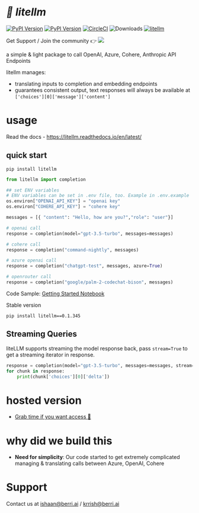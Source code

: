 # *🚅 litellm*
[![PyPI Version](https://img.shields.io/pypi/v/litellm.svg)](https://pypi.org/project/litellm/)
[![PyPI Version](https://img.shields.io/badge/stable%20version-v0.1.345-blue?color=green&link=https://pypi.org/project/litellm/0.1.1/)](https://pypi.org/project/litellm/0.1.1/)
[![CircleCI](https://dl.circleci.com/status-badge/img/gh/BerriAI/litellm/tree/main.svg?style=svg)](https://dl.circleci.com/status-badge/redirect/gh/BerriAI/litellm/tree/main)
![Downloads](https://img.shields.io/pypi/dm/litellm)
[![litellm](https://img.shields.io/badge/%20%F0%9F%9A%85%20liteLLM-OpenAI%7CAzure%7CAnthropic%7CPalm%7CCohere-blue?color=green)](https://github.com/BerriAI/litellm)

Get Support / Join the community 👉 [![](https://dcbadge.vercel.app/api/server/wuPM9dRgDw)](https://discord.gg/wuPM9dRgDw)

a simple & light package to call OpenAI, Azure, Cohere, Anthropic API Endpoints 

litellm manages:
- translating inputs to completion and embedding endpoints
- guarantees consistent output, text responses will always be available at `['choices'][0]['message']['content']`

# usage

Read the docs - https://litellm.readthedocs.io/en/latest/

## quick start
```
pip install litellm
```

```python
from litellm import completion

## set ENV variables
# ENV variables can be set in .env file, too. Example in .env.example
os.environ["OPENAI_API_KEY"] = "openai key"
os.environ["COHERE_API_KEY"] = "cohere key"

messages = [{ "content": "Hello, how are you?","role": "user"}]

# openai call
response = completion(model="gpt-3.5-turbo", messages=messages)

# cohere call
response = completion("command-nightly", messages)

# azure openai call
response = completion("chatgpt-test", messages, azure=True)

# openrouter call
response = completion("google/palm-2-codechat-bison", messages)
```
Code Sample: [Getting Started Notebook](https://colab.research.google.com/drive/1gR3pY-JzDZahzpVdbGBtrNGDBmzUNJaJ?usp=sharing)

Stable version
```
pip install litellm==0.1.345
```

## Streaming Queries
liteLLM supports streaming the model response back, pass `stream=True` to get a streaming iterator in response.
```python
response = completion(model="gpt-3.5-turbo", messages=messages, stream=True)
for chunk in response:
    print(chunk['choices'][0]['delta'])
```

# hosted version
- [Grab time if you want access 👋](https://calendly.com/d/4mp-gd3-k5k/berriai-1-1-onboarding-litellm-hosted-version)

# why did we build this 
- **Need for simplicity**: Our code started to get extremely complicated managing & translating calls between Azure, OpenAI, Cohere

# Support
Contact us at ishaan@berri.ai / krrish@berri.ai
